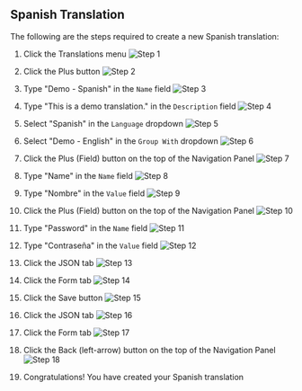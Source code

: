 ## Spanish Translation

The following are the steps required to create a new Spanish translation:
1. Click the Translations menu
  ![Step 1][1]

2. Click the Plus button
  ![Step 2][2]

3. Type "Demo - Spanish" in the `Name` field
  ![Step 3][3]

4. Type "This is a demo translation." in the `Description` field
  ![Step 4][4]

5. Select "Spanish" in the `Language` dropdown
  ![Step 5][5]

6. Select "Demo - English" in the `Group With` dropdown
  ![Step 6][6]

7. Click the Plus (Field) button on the top of the Navigation Panel
  ![Step 7][7]

8. Type "Name" in the `Name` field
  ![Step 8][8]

9. Type "Nombre" in the `Value` field
  ![Step 9][9]

10. Click the Plus (Field) button on the top of the Navigation Panel
  ![Step 10][10]

11. Type "Password" in the `Name` field
  ![Step 11][11]

12. Type "Contraseña" in the `Value` field
  ![Step 12][12]

13. Click the JSON tab
  ![Step 13][13]

14. Click the Form tab
  ![Step 14][14]

15. Click the Save button
  ![Step 15][15]

16. Click the JSON tab
  ![Step 16][16]

17. Click the Form tab
  ![Step 17][17]

18. Click the Back (left-arrow) button on the top of the Navigation Panel
  ![Step 18][18]

19. Congratulations! You have created your Spanish translation



[1]: es/capture1.png
[2]: es/capture2.png
[3]: es/capture3.png
[4]: es/capture4.png
[5]: es/capture5.png
[6]: es/capture6.png
[7]: es/capture7.png
[8]: es/capture8.png
[9]: es/capture9.png
[10]: es/capture10.png
[11]: es/capture11.png
[12]: es/capture12.png
[13]: es/capture13.png
[14]: es/capture14.png
[15]: es/capture15.png
[16]: es/capture16.png
[17]: es/capture17.png
[18]: es/capture18.png
[19]: es/capture19.png